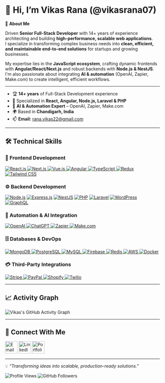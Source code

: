 # 👋 Hi, I’m Vikas Rana (@vikasrana07)

<!---
vikasrana07/vikasrana07 is a ✨ special ✨ repository because its `README.md` (this file) appears on your GitHub profile.
You can click the Preview link to take a look at your changes.
--->

🚀 **About Me**

Driven **Senior Full-Stack Developer** with 14+ years of experience architecting and building **high-performance, scalable web applications**.  
I specialize in transforming complex business needs into **clean, efficient, and maintainable end-to-end solutions** for startups and growing businesses.

My expertise lies in the **JavaScript ecosystem**, crafting dynamic frontends with **Angular/React/Next.js** and robust backends with **Node.js & NestJS**.  
I'm also passionate about integrating **AI & automation** (OpenAI, Zapier, Make.com) to create intelligent, efficient workflows.

---

- 🏆 **14+ years** of Full-Stack Development experience  
- 🔧 Specialized in **React, Angular, Node.js, Laravel & PHP**  
- 🤖 **AI & Automation Expert** – OpenAI, Zapier, Make.com  
- 🌍 Based in **Chandigarh, India**  
- 📫 **Email:** [rana.vikas22@gmail.com](mailto:rana.vikas22@gmail.com)  
<!-- - 💼 **Portfolio:** [https://vikasrana.dev](#) _(Add link when ready)_ -->

---

## 🛠️ Technical Skills

### 🎨 Frontend Development
<p dir="auto">
  <a target="_blank" rel="noopener noreferrer nofollow" href="https://img.shields.io/badge/React.js-20232A?style=for-the-badge&logo=react&logoColor=61DAFB">
    <img src="https://img.shields.io/badge/React.js-20232A?style=for-the-badge&logo=react&logoColor=61DAFB" alt="React.js" />
  </a>
  <a target="_blank" rel="noopener noreferrer nofollow" href="https://img.shields.io/badge/Next.js-000000?style=for-the-badge&logo=next.js&logoColor=white">
    <img src="https://img.shields.io/badge/Next.js-000000?style=for-the-badge&logo=next.js&logoColor=white" alt="Next.js" />
  </a>
  <a target="_blank" rel="noopener noreferrer nofollow" href="https://img.shields.io/badge/Vue.js-35495E?style=for-the-badge&logo=vue.js&logoColor=4FC08D">
    <img src="https://img.shields.io/badge/Vue.js-35495E?style=for-the-badge&logo=vue.js&logoColor=4FC08D" alt="Vue.js" />
  </a>
  <a target="_blank" rel="noopener noreferrer nofollow" href="https://img.shields.io/badge/Angular-DD0031?style=for-the-badge&logo=angular&logoColor=white">
    <img src="https://img.shields.io/badge/Angular-DD0031?style=for-the-badge&logo=angular&logoColor=white" alt="Angular" />
  </a>
  <a target="_blank" rel="noopener noreferrer nofollow" href="https://img.shields.io/badge/TypeScript-007ACC?style=for-the-badge&logo=typescript&logoColor=white">
    <img src="https://img.shields.io/badge/TypeScript-007ACC?style=for-the-badge&logo=typescript&logoColor=white" alt="TypeScript" />
  </a>
  <a target="_blank" rel="noopener noreferrer nofollow" href="https://img.shields.io/badge/Redux-593D88?style=for-the-badge&logo=redux&logoColor=white">
    <img src="https://img.shields.io/badge/Redux-593D88?style=for-the-badge&logo=redux&logoColor=white" alt="Redux" />
  </a>
  <a target="_blank" rel="noopener noreferrer nofollow" href="https://img.shields.io/badge/Tailwind_CSS-38B2AC?style=for-the-badge&logo=tailwind-css&logoColor=white">
    <img src="https://img.shields.io/badge/Tailwind_CSS-38B2AC?style=for-the-badge&logo=tailwind-css&logoColor=white" alt="Tailwind CSS" />
  </a>
</p>


### ⚙️ Backend Development
<p align="left">
  <a href="https://nodejs.org" target="_blank"><img src="https://img.shields.io/badge/Node.js-43853D?style=for-the-badge&logo=node.js&logoColor=white" alt="Node.js" /></a>
  <a href="https://expressjs.com" target="_blank"><img src="https://img.shields.io/badge/Express.js-404D59?style=for-the-badge&logo=express&logoColor=white" alt="Express.js" /></a>
  <a href="https://nestjs.com" target="_blank"><img src="https://img.shields.io/badge/NestJS-E0234E?style=for-the-badge&logo=nestjs&logoColor=white" alt="NestJS" /></a>
  <a href="https://www.php.net/" target="_blank"><img src="https://img.shields.io/badge/PHP-777BB4?style=for-the-badge&logo=php&logoColor=white" alt="PHP" /></a>
  <a href="https://laravel.com/" target="_blank"><img src="https://img.shields.io/badge/Laravel-FF2D20?style=for-the-badge&logo=laravel&logoColor=white" alt="Laravel" /></a>
  <a href="https://wordpress.org/" target="_blank"><img src="https://img.shields.io/badge/WordPress-21759B?style=for-the-badge&logo=wordpress&logoColor=white" alt="WordPress" /></a>
  <a href="https://graphql.org/" target="_blank"><img src="https://img.shields.io/badge/GraphQL-E10098?style=for-the-badge&logo=graphql&logoColor=white" alt="GraphQL" /></a>
</p>

### 🤖 Automation & AI Integration
<p align="left">
  <a href="https://openai.com/" target="_blank">
    <img src="https://img.shields.io/badge/OpenAI-412991?style=for-the-badge&logo=openai&logoColor=white" alt="OpenAI" />
  </a>
  <a href="https://chat.openai.com/" target="_blank">
    <img src="https://img.shields.io/badge/ChatGPT-74aa9c?style=for-the-badge&logo=openai&logoColor=white" alt="ChatGPT" />
  </a>
  <a href="https://zapier.com/" target="_blank">
    <img src="https://img.shields.io/badge/Zapier-FF4A00?style=for-the-badge&logo=zapier&logoColor=white" alt="Zapier" />
  </a>
  <a href="https://www.make.com/" target="_blank">
    <img src="https://img.shields.io/badge/Make.com-5E00E0?style=for-the-badge&logo=make&logoColor=white" alt="Make.com" />
  </a>
</p>

### 🗄️ Databases & DevOps
<p align="left">
  <a href="https://www.mongodb.com/" target="_blank">
    <img src="https://img.shields.io/badge/MongoDB-4EA94B?style=for-the-badge&logo=mongodb&logoColor=white" alt="MongoDB" />
  </a>
  <a href="https://www.postgresql.org/" target="_blank">
    <img src="https://img.shields.io/badge/PostgreSQL-316192?style=for-the-badge&logo=postgresql&logoColor=white" alt="PostgreSQL" />
  </a>
  <a href="https://www.mysql.com/" target="_blank">
    <img src="https://img.shields.io/badge/MySQL-00000F?style=for-the-badge&logo=mysql&logoColor=white" alt="MySQL" />
  </a>
  <a href="https://firebase.google.com/" target="_blank">
    <img src="https://img.shields.io/badge/Firebase-FFCA28?style=for-the-badge&logo=firebase&logoColor=black" alt="Firebase" />
  </a>
  <a href="https://redis.io/" target="_blank">
    <img src="https://img.shields.io/badge/Redis-DC382D?style=for-the-badge&logo=redis&logoColor=white" alt="Redis" />
  </a>
  <a href="https://aws.amazon.com/" target="_blank">
    <img src="https://img.shields.io/badge/AWS-232F3E?style=for-the-badge&logo=amazon-aws&logoColor=white" alt="AWS" />
  </a>
  <a href="https://www.docker.com/" target="_blank">
    <img src="https://img.shields.io/badge/Docker-2496ED?style=for-the-badge&logo=docker&logoColor=white" alt="Docker" />
  </a>
</p>

### 💳 Third-Party Integrations
<p align="left">
  <a href="https://stripe.com/" target="_blank">
    <img src="https://img.shields.io/badge/Stripe-008CDD?style=for-the-badge&logo=stripe&logoColor=white" alt="Stripe" />
  </a>
  <a href="https://paypal.com/" target="_blank">
    <img src="https://img.shields.io/badge/PayPal-00457C?style=for-the-badge&logo=paypal&logoColor=white" alt="PayPal" />
  </a>
  <a href="https://www.shopify.com/" target="_blank">
    <img src="https://img.shields.io/badge/Shopify-7AB55C?style=for-the-badge&logo=shopify&logoColor=white" alt="Shopify" />
  </a>
  <a href="https://www.twilio.com/" target="_blank">
    <img src="https://img.shields.io/badge/Twilio-F22F46?style=for-the-badge&logo=twilio&logoColor=white" alt="Twilio" />
  </a>
</p>

---

## 📈 Activity Graph
![Vikas's GitHub Activity Graph](https://github-readme-activity-graph.vercel.app/graph?username=vikasrana07&bg_color=0d1117&color=00e676&line=00e676&point=ffffff&area=true&hide_border=true)

---

## 🤝 Connect With Me
<p align="left">
  <a href="mailto:rana.vikas22@gmail.com"><img src="https://cdn.jsdelivr.net/gh/devicons/devicon/icons/google/google-original.svg" width="40" height="40" alt="Email" /></a>
  <a href="https://linkedin.com/in/vikasrana07"><img src="https://cdn.jsdelivr.net/gh/devicons/devicon/icons/linkedin/linkedin-original.svg" width="40" height="40" alt="LinkedIn" /></a>
  <a href="https://vikasrana.dev"><img src="https://cdn.jsdelivr.net/gh/devicons/devicon/icons/github/github-original.svg" width="40" height="40" alt="Portfolio" /></a>
</p>

---

💡 _“Transforming ideas into scalable, production-ready solutions.”_

![Profile Views](https://komarev.com/ghpvc/?username=vikasrana07&label=Profile%20Views&color=00e676&style=flat)
![GitHub Followers](https://img.shields.io/github/followers/vikasrana07?label=Followers&style=social)
